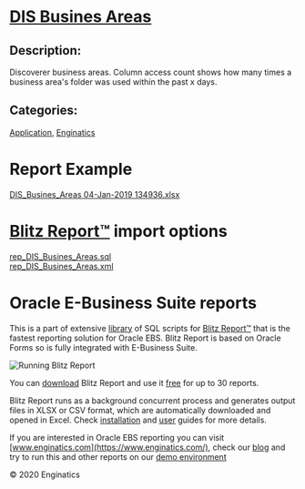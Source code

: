# [DIS Busines Areas](https://www.enginatics.com/reports/dis-busines-areas/)
## Description: 
Discoverer business areas.
Column access count shows how many times a business area's folder was used within the past x days.
## Categories: 
[Application](https://www.enginatics.com/library/?pg=1&category[]=Application), [Enginatics](https://www.enginatics.com/library/?pg=1&category[]=Enginatics)
# Report Example
[DIS_Busines_Areas 04-Jan-2019 134936.xlsx](https://www.enginatics.com/example/dis-busines-areas/)
# [Blitz Report™](https://www.enginatics.com/blitz-report/) import options
[rep_DIS_Busines_Areas.sql](https://www.enginatics.com/export/dis-busines-areas/)\
[rep_DIS_Busines_Areas.xml](https://www.enginatics.com/xml/dis-busines-areas/)
# Oracle E-Business Suite reports

This is a part of extensive [library](https://www.enginatics.com/library/) of SQL scripts for [Blitz Report™](https://www.enginatics.com/blitz-report/) that is the fastest reporting solution for Oracle EBS. Blitz Report is based on Oracle Forms so is fully integrated with E-Business Suite. 

![Running Blitz Report](https://www.enginatics.com/wp-content/uploads/2018/01/Running-blitz-report.png) 

You can [download](https://www.enginatics.com/download/) Blitz Report and use it [free](https://www.enginatics.com/pricing/) for up to 30 reports. 

Blitz Report runs as a background concurrent process and generates output files in XLSX or CSV format, which are automatically downloaded and opened in Excel. Check [installation](https://www.enginatics.com/installation-guide/) and [user](https://www.enginatics.com/user-guide/) guides for more details.

If you are interested in Oracle EBS reporting you can visit [www.enginatics.com](https://www.enginatics.com/), check our [blog](https://www.enginatics.com/blog/) and try to run this and other reports on our [demo environment](http://demo.enginatics.com/)

© 2020 Enginatics